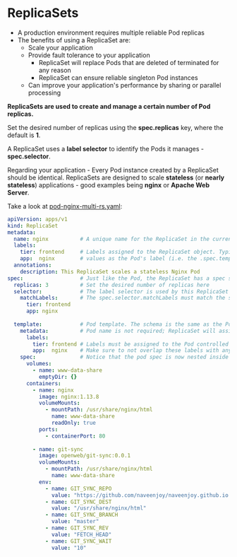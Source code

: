 # ReplicaSets

- A production environment requires multiple reliable Pod replicas
- The benefits of using a ReplicaSet are:
  - Scale your application
  - Provide fault tolerance to your application
    - ReplicaSet will replace Pods that are deleted of terminated for any reason
    - ReplicaSet can ensure reliable singleton Pod instances
  - Can improve your application's performance by sharing or parallel processing

**ReplicaSets are used to create and manage a certain number of Pod replicas.**

Set the desired number of replicas using the **spec.replicas** key, where the default is **1**.

A ReplicaSet uses a **label selector** to identify the Pods it manages - **spec.selector**.

Regarding your application - Every Pod instance created by a ReplicaSet should be identical. ReplicaSets are designed to scale **stateless** (or **nearly stateless**) applications - good examples being **nginx** or **Apache Web Server**.

Take a look at [pod-nginx-multi-rs.yaml](../k8s/replicasets/pod-nginx-multi-rs.yaml):

```yaml
apiVersion: apps/v1
kind: ReplicaSet
metadata:
  name: nginx          # A unique name for the ReplicaSet in the current namespace
  labels:
    tier: frontend     # Labels assigned to the ReplicaSet object. Typically it is set to the same
    app:  nginx        # values as the Pod's label (i.e. the .spec.template.metadata.labels)
  annotations:
    description: This ReplicaSet scales a stateless Nginx Pod
spec:                  # Just like the Pod, the ReplicaSet has a spec section
  replicas: 3          # Set the desired number of replicas here
  selector:            # The label selector is used by this ReplicaSet to identify the Pods its managing
    matchLabels:       # The spec.selector.matchLabels must match the spec.template.metadata.labels
      tier: frontend
      app: nginx
            
  template:            # Pod template. The schema is the same as the Pod without apiVersion or kind keys
    metadata:          # Pod name is not required; ReplicaSet will assign unique names to each Pod replica
      labels:
        tier: frontend # Labels must be assigned to the Pod controlled by this replicaset.
        app:  nginx    # Make sure to not overlap these labels with any other Pods or controllers
    spec:              # Notice that the pod spec is now nested inside the template
      volumes:          
        - name: www-data-share     
          emptyDir: {}
      containers:
        - name: nginx                
          image: nginx:1.13.8
          volumeMounts:
            - mountPath: /usr/share/nginx/html      
              name: www-data-share                  
              readOnly: true                        
          ports:
            - containerPort: 80
        
        - name: git-sync
          image: openweb/git-sync:0.0.1
          volumeMounts:
            - mountPath: /usr/share/nginx/html    
              name: www-data-share                
          env:                       
            - name: GIT_SYNC_REPO    
              value: "https://github.com/naveenjoy/naveenjoy.github.io.git"     
            - name: GIT_SYNC_DEST    
              value: "/usr/share/nginx/html" 
            - name: GIT_SYNC_BRANCH  
              value: "master"
            - name: GIT_SYNC_REV
              value: "FETCH_HEAD"
            - name: GIT_SYNC_WAIT    
              value: "10"
```


